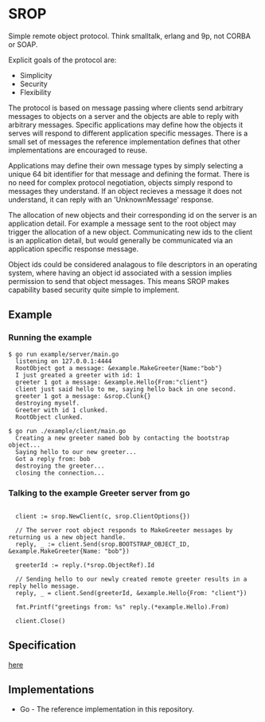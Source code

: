 # SROP

Simple remote object protocol. Think smalltalk, erlang and 9p, not CORBA or SOAP.

Explicit goals of the protocol are:

- Simplicity
- Security
- Flexibility

The protocol is based on message passing where clients send arbitrary messages to objects on a server and the objects
are able to reply with arbitrary messages. Specific applications may define how the objects it serves will respond to
different application specific messages. There is a small set of messages the reference implementation defines
that other implementations are encouraged to reuse.

Applications may define their own message types by simply selecting a unique 64 bit identifier for that message
and defining the format. There is no need for complex protocol negotiation, objects simply respond to messages
they understand. If an object recieves a message it does not understand, it can reply with an 'UnknownMessage' response.

The allocation of new objects and their corresponding id on the server is an application detail.
For example a message sent to the root object may trigger the allocation of a new object.
Communicating new ids to the client is an application detail,
but would generally be communicated via an application specific response message.

Object ids could be considered analagous to file descriptors in an operating system, where having an object id associated
with a session implies permission to send that object messages. This means SROP makes capability based security quite simple
to implement.

## Example

### Running the example

```
$ go run example/server/main.go 
  listening on 127.0.0.1:4444
  RootObject got a message: &example.MakeGreeter{Name:"bob"}
  I just greated a greeter with id: 1
  greeter 1 got a message: &example.Hello{From:"client"}
  client just said hello to me, saying hello back in one second.
  greeter 1 got a message: &srop.Clunk{}
  destroying myself.
  Greeter with id 1 clunked.
  RootObject clunked.
```

```
$ go run ./example/client/main.go
  Creating a new greeter named bob by contacting the bootstrap object...
  Saying hello to our new greeter...
  Got a reply from: bob
  destroying the greeter...
  closing the connection...
```

### Talking to the example Greeter server from go

```

  client := srop.NewClient(c, srop.ClientOptions{})

  // The server root object responds to MakeGreeter messages by returning us a new object handle.
  reply, _ := client.Send(srop.BOOTSTRAP_OBJECT_ID, &example.MakeGreeter{Name: "bob"})

  greeterId := reply.(*srop.ObjectRef).Id

  // Sending hello to our newly created remote greeter results in a reply hello message.
  reply, _ = client.Send(greeterId, &example.Hello{From: "client"})

  fmt.Printf("greetings from: %s" reply.(*example.Hello).From)

  client.Close()

```

## Specification

[here](./SPEC.md)

## Implementations

- Go - The reference implementation in this repository.
